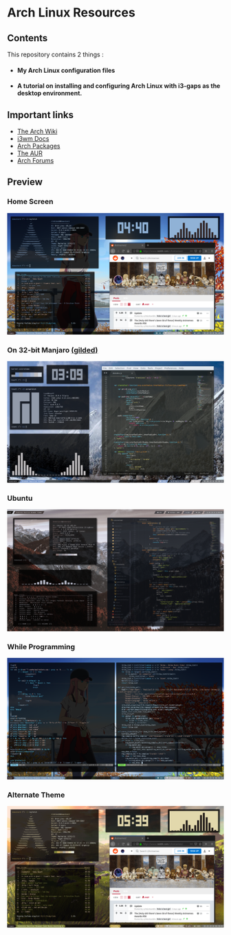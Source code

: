 # Arch Linux Resources

## Contents
This repository contains 2 things :
- #### My Arch Linux configuration files
- #### A tutorial on installing and configuring Arch Linux with i3-gaps as the desktop environment.

## Important links
- [The Arch Wiki](https://wiki.archlinux.org/)
- [i3wm Docs](https://i3wm.org/)
- [Arch Packages](https://www.archlinux.org/packages/)
- [The AUR](https://aur.archlinux.org/)
- [Arch Forums](https://bbs.archlinux.org/)

## Preview
### Home Screen
![Screenshot](Desktop.png)
### On 32-bit Manjaro [(gilded)](https://www.reddit.com/r/unixporn/comments/bmubrq/i3gaps_had_a_32bit_pc_at_home_with_xpyuck_so_i/)
![Screenshot](Manjaro.png)
### Ubuntu
![Screenshot](ubuntu.png)
### While Programming
![Screenshot](Coding.png)
### Alternate Theme
![Screenshot](Alternate.png)
